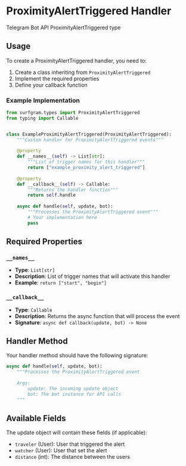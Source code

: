 # ProximityAlertTriggered Handler

Telegram Bot API ProximityAlertTriggered type

## Usage

To create a ProximityAlertTriggered handler, you need to:

1. Create a class inheriting from `ProximityAlertTriggered`
2. Implement the required properties
3. Define your callback function

### Example Implementation

```python
from surfgram.types import ProximityAlertTriggered
from typing import Callable


class ExampleProximityAlertTriggered(ProximityAlertTriggered):
    """Custom handler for ProximityAlertTriggered events"""
    
    @property
    def __names__(self) -> List[str]:
        """List of trigger names for this handler"""
        return ["example_proximity_alert_triggered"]
    
    @property
    def __callback__(self) -> Callable:
        """Returns the handler function"""
        return self.handle
    
    async def handle(self, update, bot):
        """Processes the ProximityAlertTriggered event"""
        # Your implementation here
        pass
```

## Required Properties

### `__names__`
- **Type**: `List[str]`
- **Description**: List of trigger names that will activate this handler
- **Example**: `return ["start", "begin"]`

### `__callback__`
- **Type**: `Callable`
- **Description**: Returns the async function that will process the event
- **Signature**: `async def callback(update, bot) -> None`

## Handler Method

Your handler method should have the following signature:

```python
async def handle(self, update, bot):
    """Processes the ProximityAlertTriggered event
    
    Args:
        update: The incoming update object
        bot: The bot instance for API calls
    """
```

## Available Fields

The update object will contain these fields (if applicable):

- `traveler` (User): User that triggered the alert
- `watcher` (User): User that set the alert
- `distance` (int): The distance between the users
